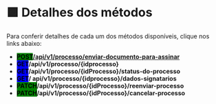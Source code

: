 # 🟪 Detalhes dos métodos

Para conferir detalhes de cada um dos métodos disponíveis, clique nos links abaixo:

* [<mark style="background-color:green;">**POST**</mark>**/api​/v1​/processo​/enviar-documento-para-assinar**](detalhes-dos-metodos/post-api-v1-processo-enviar-documento-para-assinar.md)  &#x20;
* <mark style="background-color:blue;">**GET**</mark>**​/api​/v1​/processo​/{idprocesso}**
* <mark style="background-color:blue;">**GET**</mark>**/api/v1/processo/{idProcesso}/status-do-processo**
* <mark style="background-color:blue;">**GET**</mark>**/ api/v1/processo/{idprocesso}/dados-signatarios**
* <mark style="background-color:green;">**PATCH**</mark>**/api/v1/processo/{idProcesso}/reenviar-processo**
* <mark style="background-color:green;">**PATCH**</mark>**/api/v1/processo/{idProcesso}/cancelar-processo**



